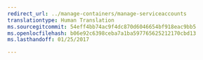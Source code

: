```yaml
---
redirect_url: ../manage-containers/manage-serviceaccounts
translationtype: Human Translation
ms.sourcegitcommit: 54eff4bb74ac9f4dc870d6046654bf918eac9bb5
ms.openlocfilehash: b06e92c6398ceba7a1ba597765625212170cbd13
ms.lasthandoff: 01/25/2017

---
```

